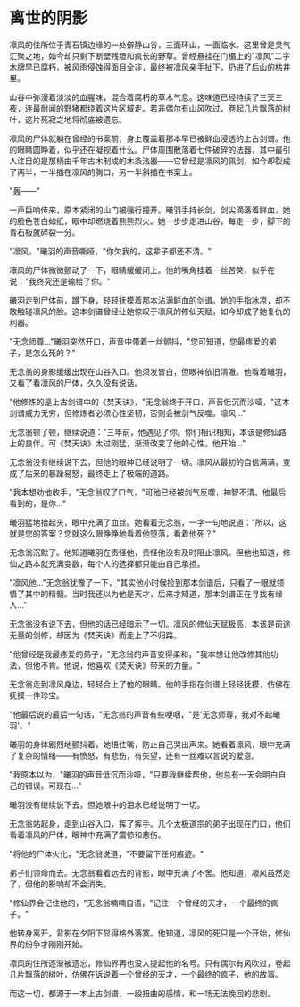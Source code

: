 # 离世的阴影

凛风的住所位于青石镇边缘的一处僻静山谷，三面环山，一面临水。这里曾是灵气汇聚之地，如今却只剩下断壁残垣和疯长的野草。曾经悬挂在门楣上的"凛风"二字木牌早已腐朽，被风雨侵蚀得面目全非，最终被凛风亲手扯下，扔进了后山的枯井里。

山谷中弥漫着淡淡的血腥味，混合着腐朽的草木气息。这味道已经持续了三天三夜，连最耐闻的野猪都绕着这片区域走。若非偶尔有山风吹过，卷起几片飘落的树叶，这片死寂之地将彻底被遗忘。

凛风的尸体就躺在曾经的书案前，身上覆盖着那本早已被鲜血浸透的上古剑谱。他的眼睛圆睁着，似乎还在凝视着什么。尸体周围散落着七件破碎的法器，其中最引人注目的是那柄由千年古木制成的木条法器——它曾经是凛风的佩剑，如今却裂成了两半，一半插在凛风的胸口，另一半斜插在书案上。

"轰——"

一声巨响传来，原本紧闭的山门被强行撞开。曦羽手持长剑，剑尖滴落着鲜血，她的脸色苍白如纸，眼中却燃烧着熊熊烈火。她一步步走进山谷，每走一步，脚下的青石板就碎裂一分。

"凛风。"曦羽的声音嘶哑，"你欠我的，这辈子都还不清。"

凛风的尸体微微颤动了一下，眼睛缓缓闭上。他的嘴角挂着一丝苦笑，似乎在说："我终究还是输给了你。"

曦羽走到尸体前，蹲下身，轻轻抚摸着那本沾满鲜血的剑谱。她的手指冰凉，却不敢触碰凛风的脸。这本剑谱曾经让她惊叹于凛风的修仙天赋，如今却成了她复仇的利器。

"无念师尊..."曦羽突然开口，声音中带着一丝颤抖，"您可知道，您最疼爱的弟子，是怎么死的？"

无念翁的身影缓缓出现在山谷入口。他须发皆白，但眼神依旧清澈。他看着曦羽，又看了看凛风的尸体，久久没有说话。

"他修炼的是上古剑谱中的《焚天诀》，"无念翁终于开口，声音低沉而沙哑，"这本剑谱威力无穷，但修炼者必须心性坚韧，否则会被剑气反噬。凛风..."

无念翁顿了顿，继续说道："三年前，他遇见了你。你们相识相知，本该是修仙路上的良伴。可《焚天诀》太过刚猛，渐渐改变了他的心性。他开始..."

无念翁没有继续说下去，但他的眼神已经说明了一切。凛风从最初的自信满满，变成了后来的暴躁易怒，最终走上了极端的道路。

"我本想劝他收手，"无念翁叹了口气，"可他已经被剑气反噬，神智不清。他最后看到的，是你..."

曦羽猛地抬起头，眼中充满了血丝。她看着无念翁，一字一句地说道："所以，这就是您的答案？您就这么眼睁睁地看着他堕落，看着他死？"

无念翁沉默了。他知道曦羽在责怪他，责怪他没有及时阻止凛风。但他也知道，修仙之路本就充满变数，每个人的选择都只能由自己承担。

"凛风他..."无念翁犹豫了一下，"其实他小时候捡到那本剑谱后，只看了一眼就领悟了其中的精髓。当时我还以为他是天才，后来才知道，那本剑谱正在寻找有缘人..."

无念翁没有说下去，但他的话已经暗示了一切。凛风的修仙天赋极高，本该是前途无量的剑修，却因为《焚天诀》而走上了不归路。

"他曾经是我最疼爱的弟子，"无念翁的声音变得柔和，"我本想让他改修其他功法，但他不肯。他说，他喜欢《焚天诀》带来的力量。"

无念翁走到凛风身边，轻轻合上了他的眼睛。他的手指在剑谱上轻轻抚摸，仿佛在抚摸一件珍宝。

"他最后说的最后一句话，"无念翁的声音有些哽咽，"是'无念师尊，我对不起曦羽'。"

曦羽的身体剧烈地颤抖着，她捂住嘴，防止自己哭出声来。她看着凛风，眼中充满了复杂的情绪——有愤怒，有悲伤，有失望，还有一丝难以言说的爱意。

"我原本以为，"曦羽的声音低沉而沙哑，"只要我继续帮他，他总有一天会明白自己的错误。可现在..."

曦羽没有继续说下去，但她眼中的泪水已经说明了一切。

无念翁站起身，走到山谷入口，挥了挥手。几个太极道宗的弟子出现在门口，他们看着凛风的尸体，眼神中充满了震惊和悲伤。

"将他的尸体火化，"无念翁说道，"不要留下任何痕迹。"

弟子们领命而去。无念翁看着远去的背影，眼中充满了不舍。他知道，凛风虽然走了，但他的影响却不会消失。

"修仙界会记住他的，"无念翁喃喃自语，"记住一个曾经的天才，一个最终的疯子。"

他转身离开，背影在夕阳下显得格外落寞。他知道，凛风的死只是一个开始，修仙界的纷争才刚刚开始。

凛风的住所逐渐被遗忘，修仙界再也没人提起他的名号。只有偶尔有风吹过，卷起几片飘落的树叶，仿佛在诉说着一个曾经的天才，一个最终的疯子，他的故事。

而这一切，都源于一本上古剑谱，一段扭曲的感情，和一场无法挽回的悲剧。